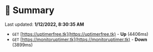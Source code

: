 # 📖 Summary
Last updated: **1/12/2022, 8:30:35 AM**

- `GET` [https://uptimerfree.tk](https://uptimerfree.tk) - **Up** (4406ms)
- `GET` [https://monitoruptimer.tk](https://monitoruptimer.tk) - **Down** (3899ms)
